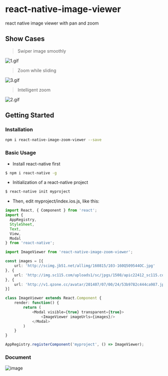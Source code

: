 # react-native-image-viewer
react native image viewer with pan and zoom

## Show Cases

> Swiper image smoothly

![1.gif](https://cloud.githubusercontent.com/assets/7970947/18501090/878ad6f2-7a80-11e6-8602-a2c4d1f697f3.gif)

> Zoom while sliding

![3.gif](https://cloud.githubusercontent.com/assets/7970947/18501092/87d5efe8-7a80-11e6-9234-516b2be1e729.gif)

> Intelligent zoom

![2.gif](https://cloud.githubusercontent.com/assets/7970947/18501091/87b14d8c-7a80-11e6-904d-8c434e1904ce.gif)

## Getting Started

### Installation

```bash
npm i react-native-image-zoom-viewer --save
```

### Basic Usage

- Install react-native first

```bash
$ npm i react-native -g
```

- Initialization of a react-native project

```bash
$ react-native init myproject
```

- Then, edit myproject/index.ios.js, like this:

```typescript
import React, { Component } from 'react';
import {
  AppRegistry,
  StyleSheet,
  Text,
  View,
  Modal
} from 'react-native';

import ImageViewer from 'react-native-image-zoom-viewer';

const images = [{
    url: 'http://scimg.jb51.net/allimg/160815/103-160Q509544OC.jpg'
}, {
    url: 'http://img.sc115.com/uploads1/sc/jpgs/1508/apic22412_sc115.com.jpg'
}, {
    url: 'http://v1.qzone.cc/avatar/201407/07/00/24/53b9782c444ca987.jpg!200x200.jpg'
}]

class ImageViewer extends React.Component {
    render: function() {
        return (
            <Modal visible={true} transparent={true}>
                <ImageViewer imageUrls={images}/>
            </Modal>
        )
    }
}

AppRegistry.registerComponent('myproject', () => ImageViewer);
```

### Document

![image](https://cloud.githubusercontent.com/assets/7970947/18501167/1d1adcf8-7a81-11e6-8551-163634b3bedd.png)